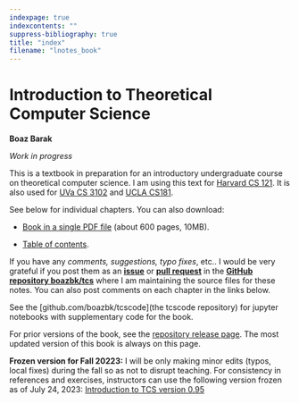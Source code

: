 ```yaml
---
indexpage: true
indexcontents: ""
suppress-bibliography: true
title: "index"
filename: "lnotes_book"
---
```


# Introduction to Theoretical Computer Science

__Boaz Barak__

_Work in progress_


This is a textbook in preparation for an introductory undergraduate course on theoretical computer science.
I am using this text for [Harvard CS 121](http://cs121.boazbarak.org).
It is also used for [UVa CS 3102](https://uvatoc.github.io) and [UCLA CS181](https://hackmd.io/@raghum/introtcs).


See below for individual chapters. You can also download:

* [Book in a single PDF file](https://files.boazbarak.org/introtcs/lnotes_book.pdf) (about 600 pages, 10MB).

* [Table of contents](https://files.boazbarak.org/introtcs/contents.pdf).


If you have any _comments, suggestions, typo fixes_, etc.. I would be very grateful if you post them as an [**issue**](https://github.com/boazbk/tcs/issues) or [**pull request**](https://github.com/boazbk/tcs/pulls) in the [**GitHub repository boazbk/tcs**](https://github.com/boazbk/tcs) where I am maintaining the source files for these notes.
You can also post comments on each chapter in the links below.


See the [github.com/boazbk/tcscode](the tcscode repository) for jupyter notebooks with supplementary code for the book.


For prior versions of the book, see the [repository release page](https://github.com/boazbk/tcs/releases). The most updated version of this book is always on this page.


__Frozen version for Fall 20223:__ I will be only making minor edits (typos, local fixes) during the fall so as not to disrupt teaching. For consistency in references and exercises, instructors can use  the following version frozen as of July 24, 2023:  [Introduction to TCS version 0.95](https://github.com/boazbk/tcs/releases/download/v0.95/lnotes_book_fall2023.pdf)

